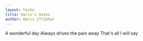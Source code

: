 ```yaml
---
layout: haiku
title: Haris's Haiku
author: Haris Iftikhar
---
```


A wonderful day
Always drives the pain away
That's all I will say